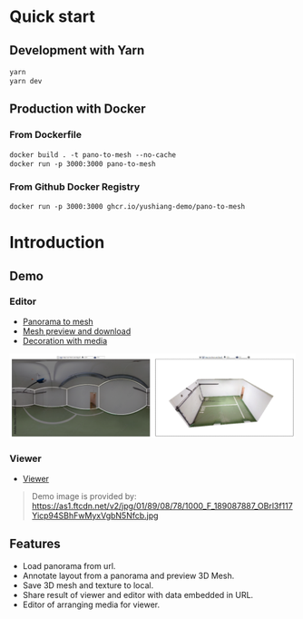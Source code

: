 # Quick start

## Development with Yarn

```
yarn
yarn dev
```

## Production with Docker

### From Dockerfile

```
docker build . -t pano-to-mesh --no-cache
docker run -p 3000:3000 pano-to-mesh
```

### From Github Docker Registry

```
docker run -p 3000:3000 ghcr.io/yushiang-demo/pano-to-mesh
```

# Introduction

## Demo

### Editor

- [Panorama to mesh](https://pano-to-mesh.vercel.app/editors/layout2d#eNpdkE9rwzAMxb-Lz8aWHP-Rcyyjt7WHwqCUENKsSTMyJ6TutjL23ecUtrDp8EPiPZ6EPlnTD8O0ZzlwVp-6vgttGlgmtGac9dVtuEb1wPLDAQTav5VxEIZcBriw4MmoQQM6Mg61mmlmo7fGAukf3o1Wg1WzmhqFuPCueufsvxQLhhTgL4uCs7EKw1S9Vunsc4zjJZeyuqBoYv0cRDhF-abky9hKQEleAklHEgGgXJdIHsgRuXK7mvqsQXT7rh693q3O6_fH28dTe9yYTVMfRUpgy67t1LVdSG8BjmJ-RPH1DUTpVnM)
- [Mesh preview and download](https://pano-to-mesh.vercel.app/editors/layout3d#eNpdkE9rwzAMxb-Lz8aWHP-Rcyyjt7WHwqCUENKsSTMyJ6TutjL23ecUtrDp8EPiPZ6EPlnTD8O0ZzlwVp-6vgttGlgmtGac9dVtuEb1wPLDAQTav5VxEIZcBriw4MmoQQM6Mg61mmlmo7fGAukf3o1Wg1WzmhqFuPCueufsvxQLhhTgL4uCs7EKw1S9Vunsc4zjJZeyuqBoYv0cRDhF-abky9hKQEleAklHEgGgXJdIHsgRuXK7mvqsQXT7rh693q3O6_fH28dTe9yYTVMfRUpgy67t1LVdSG8BjmJ-RPH1DUTpVnM)
- [Decoration with media](https://pano-to-mesh.vercel.app/editors/decoration#eNpdkE9rwzAMxb-Lz8aWHP-Rcyyjt7WHwqCUENKsSTMyJ6TutjL23ecUtrDp8EPiPZ6EPlnTD8O0ZzlwVp-6vgttGlgmtGac9dVtuEb1wPLDAQTav5VxEIZcBriw4MmoQQM6Mg61mmlmo7fGAukf3o1Wg1WzmhqFuPCueufsvxQLhhTgL4uCs7EKw1S9Vunsc4zjJZeyuqBoYv0cRDhF-abky9hKQEleAklHEgGgXJdIHsgRuXK7mvqsQXT7rh693q3O6_fH28dTe9yYTVMfRUpgy67t1LVdSG8BjmJ-RPH1DUTpVnM)

![image](./Demo.png)

### Viewer

- [Viewer](https://pano-to-mesh.vercel.app#eNpdkE9rwzAMxb-Lz8aWHP-Rcyyjt7WHwqCUENKsSTMyJ6TutjL23ecUtrDp8EPiPZ6EPlnTD8O0ZzlwVp-6vgttGlgmtGac9dVtuEb1wPLDAQTav5VxEIZcBriw4MmoQQM6Mg61mmlmo7fGAukf3o1Wg1WzmhqFuPCueufsvxQLhhTgL4uCs7EKw1S9Vunsc4zjJZeyuqBoYv0cRDhF-abky9hKQEleAklHEgGgXJdIHsgRuXK7mvqsQXT7rh693q3O6_fH28dTe9yYTVMfRUpgy67t1LVdSG8BjmJ-RPH1DUTpVnM)

> Demo image is provided by:
> https://as1.ftcdn.net/v2/jpg/01/89/08/78/1000_F_189087887_OBrl3f117Yicp94SBhFwMyxVgbN5Nfcb.jpg

## Features

- Load panorama from url.
- Annotate layout from a panorama and preview 3D Mesh.
- Save 3D mesh and texture to local.
- Share result of viewer and editor with data embedded in URL.
- Editor of arranging media for viewer.
